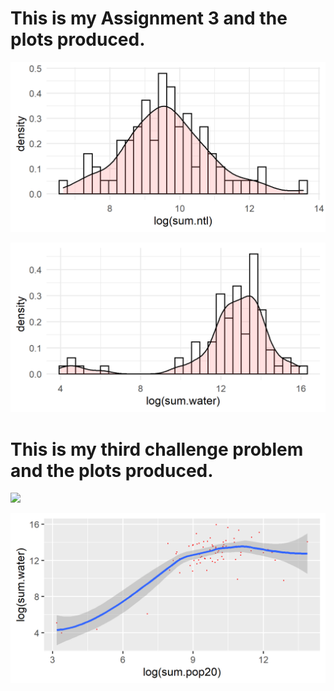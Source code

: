 # This is my Assignment 3 and the plots produced.

![](panama_ntl.png)

![](panama_water.png)

# This is my third challenge problem and the plots produced. 

![](panama_ntl_summary.png)

![](panama_water_summary.png)
